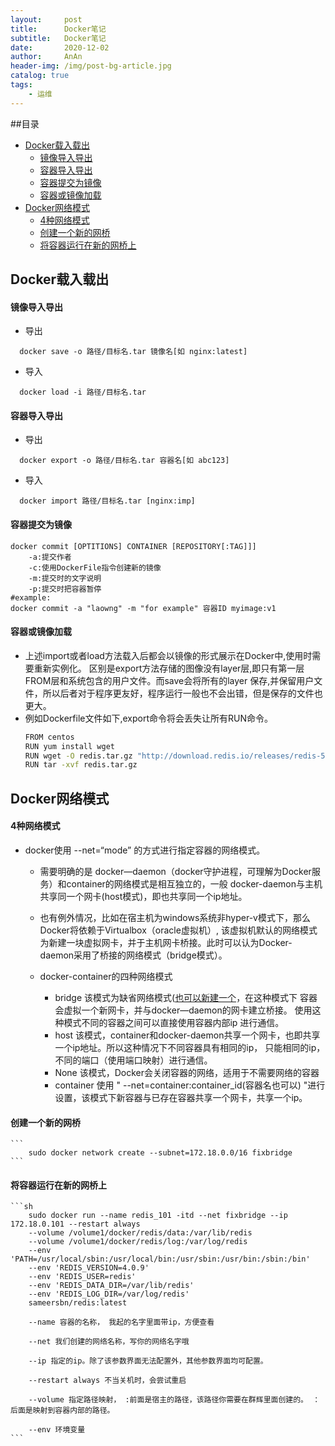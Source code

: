 ```yaml
---
layout:     post
title:      Docker笔记
subtitle:   Docker笔记
date:       2020-12-02
author:     AnAn
header-img: /img/post-bg-article.jpg
catalog: true
tags:
    - 运维
---
```

##目录
- [Docker载入载出](#id001)
  - [镜像导入导出](#id001)
  - [容器导入导出](#id002)
  - [容器提交为镜像](#id003)
  - [容器或镜像加载](#id004)
- [Docker网络模式](#id005)
  - [4种网络模式](#id005)
  - [创建一个新的网桥](#create-brige)
  - [将容器运行在新的网桥上](#id007)

## Docker载入载出
<a name="id001"></a>
#### 镜像导入导出
  - 导出
  ```shell script
    docker save -o 路径/目标名.tar 镜像名[如 nginx:latest] 
  ```
  - 导入
  ```shell script
    docker load -i 路径/目标名.tar
  ```
<a name="id002"></a>
#### 容器导入导出
  - 导出
  ```shell script
    docker export -o 路径/目标名.tar 容器名[如 abc123]  
  ```
  - 导入
  ```shell script
    docker import 路径/目标名.tar [nginx:imp] 
  ```
  <a name="id003"></a>
#### 容器提交为镜像
  ```shell script
  docker commit [OPTITIONS] CONTAINER [REPOSITORY[:TAG]]]
      -a:提交作者
      -c:使用DockerFile指令创建新的镜像
      -m:提交时的文字说明
      -p:提交时把容器暂停
  #example:
  docker commit -a "laowng" -m "for example" 容器ID myimage:v1
  ```
  <a name="id004"></a>
#### 容器或镜像加载
- 上述import或者load方法载入后都会以镜像的形式展示在Docker中,使用时需要重新实例化。
区别是export方法存储的图像没有layer层,即只有第一层FROM层和系统包含的用户文件。而save会将所有的layer
保存,并保留用户文件，所以后者对于程序更友好，程序运行一般也不会出错，但是保存的文件也更大。
- 例如Dockerfile文件如下,export命令将会丢失让所有RUN命令。
    ```sh
    FROM centos
    RUN yum install wget
    RUN wget -O redis.tar.gz "http://download.redis.io/releases/redis-5.0.3.tar.gz"
    RUN tar -xvf redis.tar.gz  
    ```
  <a name="id005"></a>
## Docker网络模式
#### 4种网络模式
- docker使用 --net=“mode” 的方式进行指定容器的网络模式。

  - 需要明确的是 docker—daemon（docker守护进程，可理解为Docker服务）和container的网络模式是相互独立的，一般
  docker-daemon与主机共享同一个网卡(host模式)，即也共享同一个ip地址。

  - 也有例外情况，比如在宿主机为windows系统非hyper-v模式下，那么Docker将依赖于Virtualbox（oracle虚拟机）,
  该虚拟机默认的网络模式为新建一块虚拟网卡，并于主机网卡桥接。此时可以认为Docker-daemon采用了桥接的网络模式（bridge模式）。

  - docker-container的四种网络模式
    - bridge 该模式为缺省网络模式([也可以新建一个](#create-brige)，在这种模式下 容器会虚拟一个新网卡，并与docker—daemon的网卡建立桥接。
    使用这种模式不同的容器之间可以直接使用容器内部ip 进行通信。
    - host 该模式，container和docker-daemon共享一个网卡，也即共享一个ip地址。所以这种情况下不同容器具有相同的ip，
    只能相同的ip，不同的端口（使用端口映射）进行通信。
    - None 该模式，Docker会关闭容器的网络，适用于不需要网络的容器
    - container 使用 " --net=container:container_id(容器名也可以) "进行设置，该模式下新容器与已存在容器共享一个网卡，共享一个ip。

<a name="create-brige"></a>
#### 创建一个新的网桥

    ```
        sudo docker network create --subnet=172.18.0.0/16 fixbridge
    ```
<a name="id007"></a>
#### 将容器运行在新的网桥上
    ```sh
        sudo docker run --name redis_101 -itd --net fixbridge --ip 172.18.0.101 --restart always
        --volume /volume1/docker/redis/data:/var/lib/redis
        --volume /volume1/docker/redis/log:/var/log/redis
        --env 'PATH=/usr/local/sbin:/usr/local/bin:/usr/sbin:/usr/bin:/sbin:/bin'
        --env 'REDIS_VERSION=4.0.9'
        --env 'REDIS_USER=redis'
        --env 'REDIS_DATA_DIR=/var/lib/redis'
        --env 'REDIS_LOG_DIR=/var/log/redis'
        sameersbn/redis:latest
        
        --name 容器的名称， 我起的名字里面带ip，方便查看
        
        --net 我们创建的网络名称，写你的网络名字哦
        
        --ip 指定的ip。除了该参数界面无法配置外，其他参数界面均可配置。
        
        --restart always 不当关机时，会尝试重启
        
        --volume 指定路径映射， :前面是宿主的路径，该路径你需要在群辉里面创建的。 ：后面是映射到容器内部的路径。
        
        --env 环境变量
    ```

